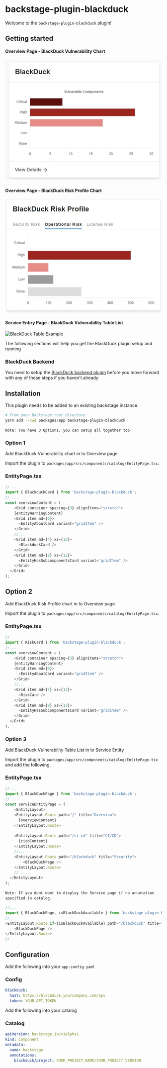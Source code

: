 # backstage-plugin-blackduck

Welcome to the `backstage-plugin-blackduck` plugin!

## Getting started

#### Overview Page - BlackDuck Vulnerability Chart

![BlackDuck Chart Example](./docs/blackduck-chart.png)

#### Overview Page - BlackDuck Risk Profile Chart

![BlackDuck Chart Example](./docs/blackduck-risk-profile.png)

#### Service Entiry Page - BlackDuck Vulnerability Table List

![BlackDuck Table Example](./docs/blackduck-table.png)

The following sections will help you get the BlackDuck plugin setup and running

### BlackDuck Backend

You need to setup the [BlackDuck backend plugin](https://github.com/deepan10/backstage-plugin-blackduck-backend) before you move forward with any of these steps if you haven't already

## Installation

This plugin needs to be added to an existing backstage instance.

```bash
# From your Backstage root directory
yarn add --cwd packages/app backstage-plugin-blackduck
```

`Note: You have 3 Options, you can setup all together too`

### Option 1

Add BlackDuck Vulnerability chart in to Overview page

Import the plugin to `packages/app/src/components/catalog/EntityPage.tsx`.

### EntityPage.tsx

```typescript
// ...
import { BlackduckCard } from 'backstage-plugin-blackduck';
// ...
const overviewContent = (
    <Grid container spacing={3} alignItems="stretch">
    {entityWarningContent}
    <Grid item md={6}>
      <EntityAboutCard variant="gridItem" />
    </Grid>
    //...
    <Grid item md={4} xs={12}>
      <BlackduckCard />
    </Grid>
    <Grid item md={8} xs={12}>
      <EntityHasSubcomponentsCard variant="gridItem" />
    </Grid>    
  </Grid>
);
```

## Option 2

Add BlackDuck Risk Profile chart in to Overview page

Import the plugin to `packages/app/src/components/catalog/EntityPage.tsx`.

### EntityPage.tsx

```typescript
// ...
import { RiskCard } from 'backstage-plugin-blackduck';
// ...
const overviewContent = (
    <Grid container spacing={3} alignItems="stretch">
    {entityWarningContent}
    <Grid item md={6}>
      <EntityAboutCard variant="gridItem" />
    </Grid>
    //...
    <Grid item md={4} xs={12}>
      <RiskCard />
    </Grid>
    <Grid item md={8} xs={12}>
      <EntityHasSubcomponentsCard variant="gridItem" />
    </Grid>    
  </Grid>
);
```

### Option 3

Add BlackDuck Vulnerability Table List in to Service Entity

Import the plugin to `packages/app/src/components/catalog/EntityPage.tsx` and add the following.

### EntityPage.tsx

```typescript
// ...
import { BlackDuckPage } from 'backstage-plugin-blackduck';
// ...
const serviceEntityPage = (
    <EntityLayout>
    <EntityLayout.Route path="/" title="Overview">
      {overviewContent}
    </EntityLayout.Route>

    <EntityLayout.Route path="/ci-cd" title="CI/CD">
      {cicdContent}
    </EntityLayout.Route>
    //...
    <EntityLayout.Route path="/blackduck" title="Security">      
        <BlackDuckPage />    
    </EntityLayout.Route>
    // ...    
  </EntityLayout>
);
```

`Note: If you dont want to display the Service page if no annotation specified in catalog.`

```typescript
//...
import { BlackDuckPage, isBlackDuckAvailable } from 'backstage-plugin-blackduck';
//...
<EntityLayout.Route if={isBlackDuckAvailable} path="/blackduck" title="Security">      
    <BlackDuckPage />    
</EntityLayout.Route>
// ...    

```

## Configuration

Add the following into your `app-config.yaml`

### Config

```yaml
blackduck:
  host: https://blackduck.yourcompany.com/api
  token: YOUR_API_TOKEN
```

Add the following into your catalog

### Catalog

```yaml
apiVersion: backstage.io/v1alpha1
kind: Component
metadata:
  name: backstage
  annotations:
    blackduck/project: YOUR_PROJECT_NAME/YOUR_PROJECT_VERSION
```
